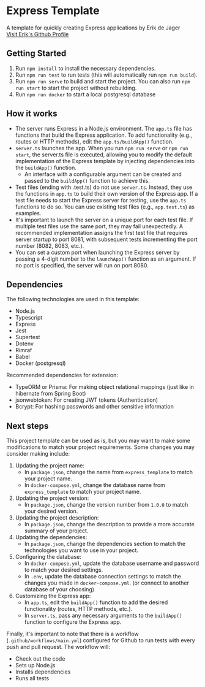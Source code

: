 # Express Template
A template for quickly creating Express applications by Erik de Jager \
[Visit Erik's Github Profile](https://github.com/ErikdeJager)

## Getting Started

1. Run `npm install` to install the necessary dependencies.
2. Run `npm run test` to run tests (this will automatically run `npm run build`).
3. Run `npm run serve` to build and start the project. You can also run `npm run start` to start the project without rebuilding.
4. Run `npm run docker` to start a local postgresql database

## How it works

* The server runs Express in a Node.js environment. The `app.ts` file has functions that build the Express application. To add functionality (e.g., routes or HTTP methods), edit the `app.ts/buildApp()` function.
* `server.ts` launches the app. When you run `npm run serve` or `npm run start`, the server.ts file is executed, allowing you to modify the default implementation of the Express template by injecting dependencies into the `buildApp()` function.
  * An interface with a configurable argument can be created and passed to the `buildApp()` function to achieve this.
* Test files (ending with .test.ts) do not use `server.ts`. Instead, they use the functions in `app.ts` to build their own version of the Express app. If a test file needs to start the Express server for testing, use the `app.ts` functions to do so. You can use existing test files (e.g., `app.test.ts`) as examples.
* It's important to launch the server on a unique port for each test file. If multiple test files use the same port, they may fail unexpectedly. A recommended implementation assigns the first test file that requires server startup to port 8081, with subsequent tests incrementing the port number (8082, 8083, etc.).
* You can set a custom port when launching the Express server by passing a 4-digit number to the `launchApp()` function as an argument. If no port is specified, the server will run on port 8080.

## Dependencies

The following technologies are used in this template:

* Node.js
* Typescript
* Express
* Jest
* Supertest
* Dotenv
* Rimraf
* Babel
* Docker (postgresql)

Recommended dependencies for extension:
* TypeORM or Prisma: For making object relational mappings (just like in hibernate from Spring Boot)
* jsonwebtoken: For creating JWT tokens (Authentication)
* Bcrypt: For hashing passwords and other sensitive information

## Next steps

This project template can be used as is, but you may want to make some modifications to match your project requirements. Some changes you may consider making include:

1. Updating the project name:
   * In `package.json`, change the name from `express_template` to match your project name.
   * In `docker-compose.yml`, change the database name from `express_template` to match your project name.
2. Updating the project version:
   * In `package.json`, change the version number from `1.0.0` to match your desired version. 
3. Updating the project description:
   * In `package.json`, change the description to provide a more accurate summary of your project.
4. Updating the dependencies:
   * In `package.json`, change the dependencies section to match the technologies you want to use in your project.
5. Configuring the database:
   * In `docker-compose.yml`, update the database username and password to match your desired settings.
   * In `.env`, update the database connection settings to match the changes you made in `docker-compose.yml`. (or connect to another database of your choosing)
6. Customizing the Express app:
   * In `app.ts`, edit the `buildApp()` function to add the desired functionality (routes, HTTP methods, etc.). 
   * In `server.ts`, pass any necessary arguments to the `buildApp()` function to configure the Express app.

Finally, it's important to note that there is a workflow (`.github/workflows/main.yml`) configured for Github to run tests with every push and pull request. The workflow will:
* Check out the code
* Sets up Node.js
* Installs dependencies
* Runs all tests